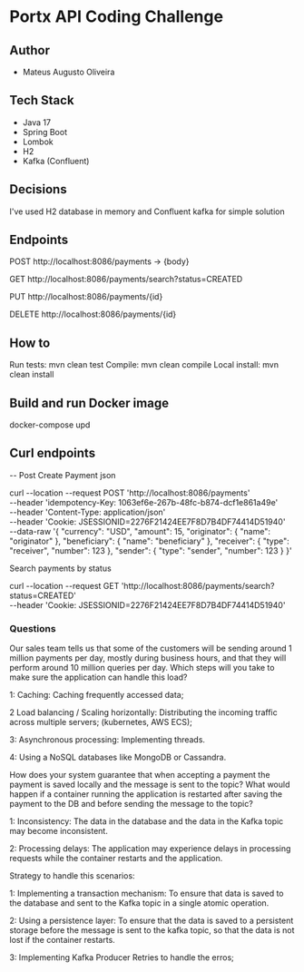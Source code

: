 # Portx API Coding Challenge 

## Author
* Mateus Augusto Oliveira

## Tech Stack
* Java 17
* Spring Boot
* Lombok
* H2
* Kafka (Confluent)

## Decisions

I've used H2 database in memory and Confluent kafka for simple solution

## Endpoints

POST http://localhost:8086/payments -> {body}

GET http://localhost:8086/payments/search?status=CREATED

PUT http://localhost:8086/payments/{id}

DELETE http://localhost:8086/payments/{id}

## How to

Run tests: mvn clean test
Compile: mvn clean compile
Local install: mvn clean install

## Build and run Docker image

docker-compose upd

## Curl endpoints

-- Post Create Payment json

curl --location --request POST 'http://localhost:8086/payments' \
--header 'idempotency-Key: 1063ef6e-267b-48fc-b874-dcf1e861a49e' \
--header 'Content-Type: application/json' \
--header 'Cookie: JSESSIONID=2276F21424EE7F8D7B4DF74414D51940' \
--data-raw '{
"currency": "USD",
"amount": 15,
"originator": {
"name": "originator"
},
"beneficiary": {
"name": "beneficiary"
},
"receiver": {
"type": "receiver",
"number": 123
},
"sender": {
"type": "sender",
"number": 123
}
}'

Search payments by status

curl --location --request GET 'http://localhost:8086/payments/search?status=CREATED' \
--header 'Cookie: JSESSIONID=2276F21424EE7F8D7B4DF74414D51940'

### Questions

Our sales team tells us that some of the customers will be sending around 1 million payments per
day, mostly during business hours, and that they will perform around 10 million queries per day.
Which steps will you take to make sure the application can handle this load?

1: Caching: Caching frequently accessed data;

2 Load balancing / Scaling horizontally: Distributing the incoming traffic across multiple servers; (kubernetes, AWS ECS);

3: Asynchronous processing: Implementing threads.

4: Using a NoSQL databases like MongoDB or Cassandra.

How does your system guarantee that when accepting a payment the payment is saved locally
and the message is sent to the topic? What would happen if a container running the application is
restarted after saving the payment to the DB and before sending the message to the topic?

1: Inconsistency: The data in the database and the data in the Kafka topic may become inconsistent.

2: Processing delays: The application may experience delays in processing requests while the container restarts and the application.

Strategy to handle this scenarios:

1: Implementing a transaction mechanism: To ensure that data is saved to the database and sent to the Kafka topic in a single atomic operation.

2: Using a persistence layer: To ensure that the data is saved to a persistent storage before the message is sent to the kafka topic, so that the data is not lost if the container restarts.

3: Implementing Kafka Producer Retries to handle the erros;

